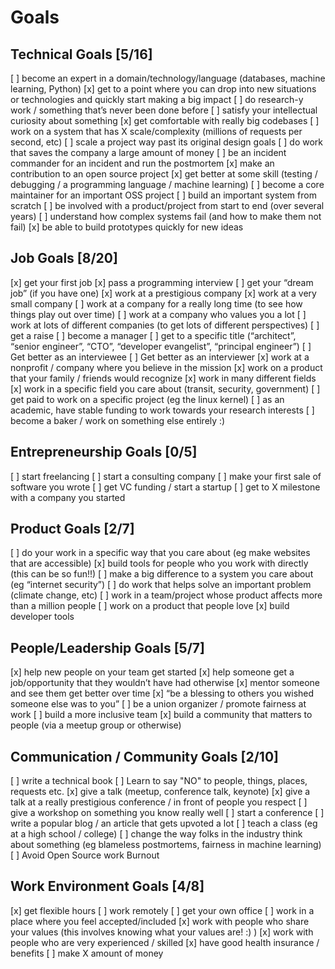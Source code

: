 # Goals

## Technical Goals  [5/16]

[ ] become an expert in a domain/technology/language (databases, machine learning, Python)
[x] get to a point where you can drop into new situations or technologies and quickly start making a big impact
[ ] do research-y work / something that’s never been done before
[ ] satisfy your intellectual curiosity about something
[x] get comfortable with really big codebases
[ ] work on a system that has X scale/complexity (millions of requests per second, etc)
[ ] scale a project way past its original design goals
[ ] do work that saves the company a large amount of money
[ ] be an incident commander for an incident and run the postmortem
[x] make an contribution to an open source project
[x] get better at some skill (testing / debugging / a programming language / machine learning)
[ ] become a core maintainer for an important OSS project
[ ] build an important system from scratch
[ ] be involved with a product/project from start to end (over several years)
[ ] understand how complex systems fail (and how to make them not fail)
[x] be able to build prototypes quickly for new ideas

## Job Goals  [8/20]

[x] get your first job
[x] pass a programming interview
[ ] get your “dream job” (if you have one)
[x] work at a prestigious company
[x] work at a very small company
[ ] work at a company for a really long time (to see how things play out over time)
[ ] work at a company who values you a lot
[ ] work at lots of different companies (to get lots of different perspectives)
[ ] get a raise
[ ] become a manager
[ ] get to a specific title (“architect”, “senior engineer”, “CTO”, “developer evangelist”, “principal engineer”)
[ ] Get better as an interviewee
[ ] Get better as an interviewer
[x] work at a nonprofit / company where you believe in the mission
[x] work on a product that your family / friends would recognize
[x] work in many different fields
[x] work in a specific field you care about (transit, security, government)
[ ] get paid to work on a specific project (eg the linux kernel)
[ ] as an academic, have stable funding to work towards your research interests
[ ] become a baker / work on something else entirely :)

## Entrepreneurship Goals  [0/5]

[ ] start freelancing
[ ] start a consulting company
[ ] make your first sale of software you wrote
[ ] get VC funding / start a startup
[ ] get to X milestone with a company you started

## Product Goals  [2/7]

[ ] do your work in a specific way that you care about (eg make websites that are accessible)
[x] build tools for people who you work with directly (this can be so fun!!)
[ ] make a big difference to a system you care about (eg “internet security”)
[ ] do work that helps solve an important problem (climate change, etc)
[ ] work in a team/project whose product affects more than a million people
[ ] work on a product that people love
[x] build developer tools

## People/Leadership Goals  [5/7]

[x] help new people on your team get started
[x] help someone get a job/opportunity that they wouldn’t have had otherwise
[x] mentor someone and see them get better over time
[x] “be a blessing to others you wished someone else was to you”
[ ] be a union organizer / promote fairness at work
[ ] build a more inclusive team
[x] build a community that matters to people (via a meetup group or otherwise)

## Communication / Community Goals [2/10]

[ ] write a technical book
[ ] Learn to say "NO" to people, things, places, requests etc.
[x] give a talk (meetup, conference talk, keynote)
[x] give a talk at a really prestigious conference / in front of people you respect
[ ] give a workshop on something you know really well
[ ] start a conference
[ ] write a popular blog / an article that gets upvoted a lot
[ ] teach a class (eg at a high school / college)
[ ] change the way folks in the industry think about something (eg blameless postmortems, fairness in machine learning)
[ ] Avoid Open Source work Burnout

## Work Environment Goals  [4/8]

[x] get flexible hours
[ ] work remotely
[ ] get your own office
[ ] work in a place where you feel accepted/included
[x] work with people who share your values (this involves knowing what your values are! :) )
[x] work with people who are very experienced / skilled
[x] have good health insurance / benefits
[ ] make X amount of money
